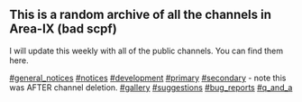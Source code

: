 ## This is a random archive of all the channels in Area-IX (bad scpf) 

I will update this weekly with all of the public channels. You can find them here.

[#general_notices](https://byte223.github.io/areaix-memories/files/notices.html)
[#notices](https://byte223.github.io/areaix-memories/files/announcements.html)
[#development](https://byte223.github.io/areaix-memories/files/development.html)
[#primary](https://byte223.github.io/areaix-memories/files/primary.html)
[#secondary](https://byte223.github.io/areaix-memories/files/secondary.html) - note this was AFTER channel deletion.
[#gallery](https://byte223.github.io/areaix-memories/files/gallery.html)
[#suggestions](https://byte223.github.io/areaix-memories/files/suggestions.html)
[#bug_reports](https://byte223.github.io/areaix-memories/files/bugs.html)
[#q_and_a](https://byte223.github.io/areaix-memories/files/qanda.html)
